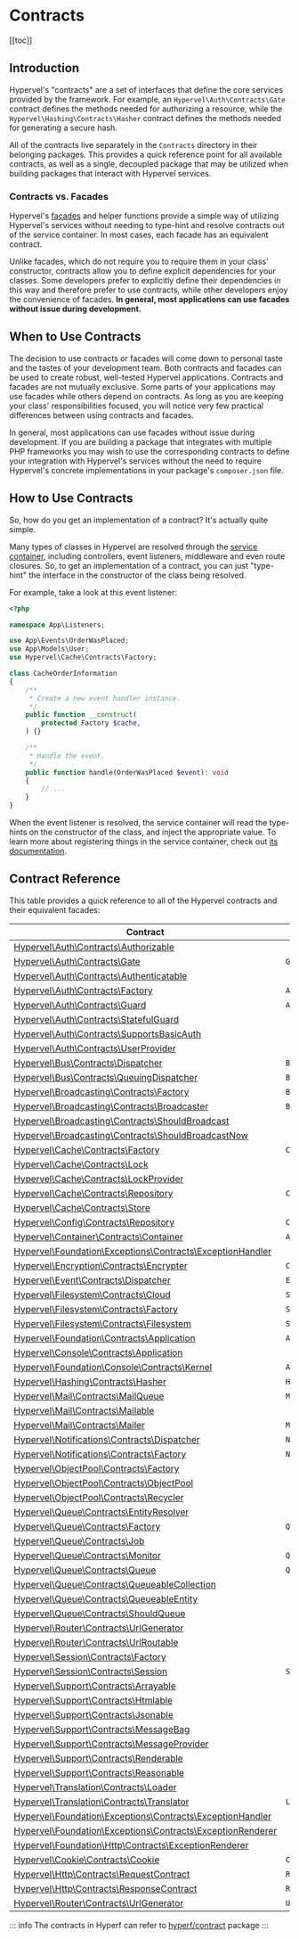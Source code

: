 # Contracts
[[toc]]

## Introduction

Hypervel's "contracts" are a set of interfaces that define the core services provided by the framework. For example, an `Hypervel\Auth\Contracts\Gate` contract defines the methods needed for authorizing a resource, while the `Hypervel\Hashing\Contracts\Hasher` contract defines the methods needed for generating a secure hash.

All of the contracts live separately in the `Contracts` directory in their belonging packages. This provides a quick reference point for all available contracts, as well as a single, decoupled package that may be utilized when building packages that interact with Hypervel services.

### Contracts vs. Facades

Hypervel's [facades](/docs/facades) and helper functions provide a simple way of utilizing Hypervel's services without needing to type-hint and resolve contracts out of the service container. In most cases, each facade has an equivalent contract.

Unlike facades, which do not require you to require them in your class' constructor, contracts allow you to define explicit dependencies for your classes. Some developers prefer to explicitly define their dependencies in this way and therefore prefer to use contracts, while other developers enjoy the convenience of facades. **In general, most applications can use facades without issue during development.**

## When to Use Contracts

The decision to use contracts or facades will come down to personal taste and the tastes of your development team. Both contracts and facades can be used to create robust, well-tested Hypervel applications. Contracts and facades are not mutually exclusive. Some parts of your applications may use facades while others depend on contracts. As long as you are keeping your class' responsibilities focused, you will notice very few practical differences between using contracts and facades.

In general, most applications can use facades without issue during development. If you are building a package that integrates with multiple PHP frameworks you may wish to use the corresponding contracts to define your integration with Hypervel's services without the need to require Hypervel's concrete implementations in your package's `composer.json` file.

## How to Use Contracts

So, how do you get an implementation of a contract? It's actually quite simple.

Many types of classes in Hypervel are resolved through the [service container](/docs/container), including controllers, event listeners, middleware and even route closures. So, to get an implementation of a contract, you can just "type-hint" the interface in the constructor of the class being resolved.

For example, take a look at this event listener:

```php
<?php

namespace App\Listeners;

use App\Events\OrderWasPlaced;
use App\Models\User;
use Hypervel\Cache\Contracts\Factory;

class CacheOrderInformation
{
    /**
     * Create a new event handler instance.
     */
    public function __construct(
        protected Factory $cache,
    ) {}

    /**
     * Handle the event.
     */
    public function handle(OrderWasPlaced $event): void
    {
        // ...
    }
}
```

When the event listener is resolved, the service container will read the type-hints on the constructor of the class, and inject the appropriate value. To learn more about registering things in the service container, check out [its documentation](/docs/container).

<a name="contract-reference"></a>
## Contract Reference

This table provides a quick reference to all of the Hypervel contracts and their equivalent facades:

| Contract                                                                                                                                               | References Facade         |
|--------------------------------------------------------------------------------------------------------------------------------------------------------|---------------------------|
| [Hypervel\Auth\Contracts\Authorizable](https://github.com/hypervel/components/blob/main/src/auth/src/Contracts/Authorizable.php)                 |  &nbsp;                   |
| [Hypervel\Auth\Contracts\Gate](https://github.com/hypervel/components/blob/main/src/auth/src/Contracts/Gate.php)                                 | `Gate`                    |
| [Hypervel\Auth\Contracts\Authenticatable](https://github.com/hypervel/components/blob/main/src/auth/src/Contracts/Authenticatable.php)                         |  &nbsp;                   |
| [Hypervel\Auth\Contracts\Factory](https://github.com/hypervel/components/blob/main/src/auth/src/Contracts/FactoryContract.php)                                         | `Auth`                    |
| [Hypervel\Auth\Contracts\Guard](https://github.com/hypervel/components/blob/main/src/auth/src/Contracts/Guard.php)                                             | `Auth::guard()`         |
| [Hypervel\Auth\Contracts\StatefulGuard](https://github.com/hypervel/components/blob/main/src/auth/src/Contracts/StatefulGuard.php)                             | &nbsp;                    |
| [Hypervel\Auth\Contracts\SupportsBasicAuth](https://github.com/hypervel/components/blob/main/src/auth/src/Contracts/SupportsBasicAuth.php)                     | &nbsp;                    |
| [Hypervel\Auth\Contracts\UserProvider](https://github.com/hypervel/components/blob/main/src/auth/src/Contracts/UserProvider.php)                               | &nbsp;                    |
| [Hypervel\Bus\Contracts\Dispatcher](https://github.com/hypervel/components/blob/main/src/bus/src/Contracts/Dispatcher.php)                               | `Bus`                    |
| [Hypervel\Bus\Contracts\QueuingDispatcher](https://github.com/hypervel/components/blob/main/src/bus/src/Contracts/QueuingDispatcher.php)                               | `Bus::dispatchToQueue()`        |
| [Hypervel\Broadcasting\Contracts\Factory](https://github.com/hypervel/components/blob/main/src/broadcasting/src/Contracts/Factory.php)                               | `Broadcast`                  |
| [Hypervel\Broadcasting\Contracts\Broadcaster](https://github.com/hypervel/components/blob/main/src/broadcasting/src/Contracts/Broadcaster.php)                               | `Broadcast::connection()`           |
| [Hypervel\Broadcasting\Contracts\ShouldBroadcast](https://github.com/hypervel/components/blob/main/src/broadcasting/src/Contracts/ShouldBroadcast.php)                               | &nbsp;                    |
| [Hypervel\Broadcasting\Contracts\ShouldBroadcastNow](https://github.com/hypervel/components/blob/main/src/broadcasting/src/Contracts/ShouldBroadcastNow.php)                               | &nbsp;                    |
| [Hypervel\Cache\Contracts\Factory](https://github.com/hypervel/components/blob/main/src/cache/src/Contracts/Factory.php)                                       | `Cache`                   |
| [Hypervel\Cache\Contracts\Lock](https://github.com/hypervel/components/blob/main/src/cache/src/Contracts/Lock.php)                                             | &nbsp;                    |
| [Hypervel\Cache\Contracts\LockProvider](https://github.com/hypervel/components/blob/main/src/cache/src/Contracts/LockProvider.php)                             | &nbsp;                    |
| [Hypervel\Cache\Contracts\Repository](https://github.com/hypervel/components/blob/main/src/cache/src/Contracts/Repository.php)                                 | `Cache::driver()`         |
| [Hypervel\Cache\Contracts\Store](https://github.com/hypervel/components/blob/main/src/cache/src/Contracts/Store.php)                                           | &nbsp;                    |
| [Hypervel\Config\Contracts\Repository](https://github.com/hypervel/components/blob/main/src/config/src/Contracts/Repository.php)                               | `Config`                  |
| [Hypervel\Container\Contracts\Container](https://github.com/hypervel/components/blob/main/src/container/src/Contracts/Container.php)                               | `App`                  |
| [Hypervel\Foundation\Exceptions\Contracts\ExceptionHandler](https://github.com/hypervel/components/blob/main/src/foundation/src/Exceptions/Contracts/ExceptionHandler.php)                               | &nbsp;                  |
| [Hypervel\Encryption\Contracts\Encrypter](https://github.com/hypervel/components/blob/main/src/encryption/src/Contracts/ReposEncrypteritory.php)                               | `Crypt`                  |
| [Hypervel\Event\Contracts\Dispatcher](https://github.com/hypervel/components/blob/main/src/event/src/Contracts/Dispatcher.php)                               | `Event`                  |
| [Hypervel\Filesystem\Contracts\Cloud](https://github.com/hypervel/components/blob/main/src/filesystem/src/Contracts/Cloud.php)                           | `Storage::cloud()`                    |
| [Hypervel\Filesystem\Contracts\Factory](https://github.com/hypervel/components/blob/main/src/filesystem/src/Contracts/Factory.php)                           | `Storage`                    |
| [Hypervel\Filesystem\Contracts\Filesystem](https://github.com/hypervel/components/blob/main/src/filesystem/src/Contracts/Filesystem.php)                           | `Storage::disk()`                    |
| [Hypervel\Foundation\Contracts\Application](https://github.com/hypervel/components/blob/main/src/foundation/src/Contracts/Application.php)                           | `App`                    |
| [Hypervel\Console\Contracts\Application](https://github.com/hypervel/components/blob/main/src/foundation/src/Console/Contracts/Application.php)                           | &nbsp;                    |
| [Hypervel\Foundation\Console\Contracts\Kernel](https://github.com/hypervel/components/blob/main/src/foundation/src/Console/Contracts/Kernel.php)                           | `Artisan`                    |
| [Hypervel\Hashing\Contracts\Hasher](https://github.com/hypervel/components/blob/main/src/hashing/src/Contracts/Hasher.php)                           | `Hash`                    |
| [Hypervel\Mail\Contracts\MailQueue](https://github.com/hypervel/components/blob/main/src/mail/src/Contracts/MailQueue.php)                           | `Mail::queue()`                    |
| [Hypervel\Mail\Contracts\Mailable](https://github.com/hypervel/components/blob/main/src/mail/src/Contracts/Mailable.php)                           | &nbsp;                    |
| [Hypervel\Mail\Contracts\Mailer](https://github.com/hypervel/components/blob/main/src/mail/src/Contracts/Mailer.php)                           | `Mail`                    |
| [Hypervel\Notifications\Contracts\Dispatcher](https://github.com/hypervel/components/blob/main/src/notifications/src/Contracts/Dispatcher.php)                           | `Notification`                    |
| [Hypervel\Notifications\Contracts\Factory](https://github.com/hypervel/components/blob/main/src/notifications/src/Contracts/Factory.php)                           | `Notification`                    |
| [Hypervel\ObjectPool\Contracts\Factory](https://github.com/hypervel/components/blob/main/src/object-pool/src/Contracts/Factory.php)                           | &nbsp;                    |
| [Hypervel\ObjectPool\Contracts\ObjectPool](https://github.com/hypervel/components/blob/main/src/object-pool/src/Contracts/ObjectPool.php)                           | &nbsp;                    |
| [Hypervel\ObjectPool\Contracts\Recycler](https://github.com/hypervel/components/blob/main/src/object-pool/src/Contracts/Recycler.php)                           | &nbsp;                    |
| [Hypervel\Queue\Contracts\EntityResolver](https://github.com/hypervel/components/blob/main/src/queue/src/Contracts/EntityResolver.php)                           | &nbsp;                    |
| [Hypervel\Queue\Contracts\Factory](https://github.com/hypervel/components/blob/main/src/queue/src/Contracts/Factory.php)                           | `Queue`                    |
| [Hypervel\Queue\Contracts\Job](https://github.com/hypervel/components/blob/main/src/queue/src/Contracts/Job.php)                           | &nbsp;                    |
| [Hypervel\Queue\Contracts\Monitor](https://github.com/hypervel/components/blob/main/src/queue/src/Contracts/Factory.php)                           | `Queue`                    |
| [Hypervel\Queue\Contracts\Queue](https://github.com/hypervel/components/blob/main/src/queue/src/Contracts/Queue.php)                           | `Queue::connection()`                    |
| [Hypervel\Queue\Contracts\QueueableCollection](https://github.com/hypervel/components/blob/main/src/queue/src/Contracts/QueueableCollection.php)                           | &nbsp;                    |
| [Hypervel\Queue\Contracts\QueueableEntity](https://github.com/hypervel/components/blob/main/src/queue/src/Contracts/QueueableEntity.php)                           | &nbsp;                    |
| [Hypervel\Queue\Contracts\ShouldQueue](https://github.com/hypervel/components/blob/main/src/queue/src/Contracts/ShouldQueue.php)                           | &nbsp;                    |
| [Hypervel\Router\Contracts\UrlGenerator](https://github.com/hypervel/components/blob/main/src/router/contracts/UrlGenerator.php)                           | &nbsp;                    |
| [Hypervel\Router\Contracts\UrlRoutable](https://github.com/hypervel/components/blob/main/src/router/contracts/UrlRoutable.php)                           | &nbsp;                    |
| [Hypervel\Session\Contracts\Factory](https://github.com/hypervel/components/blob/main/src/session/contracts/Factory.php)                           | &nbsp;                    |
| [Hypervel\Session\Contracts\Session](https://github.com/hypervel/components/blob/main/src/session/contracts/Session.php)                           | `Session::store()`                    |
| [Hypervel\Support\Contracts\Arrayable](https://github.com/hypervel/components/blob/main/src/support/contracts/Arrayable.php)                           | &nbsp;                    |
| [Hypervel\Support\Contracts\Htmlable](https://github.com/hypervel/components/blob/main/src/support/contracts/Htmlable.php)                           | &nbsp;                    |
| [Hypervel\Support\Contracts\Jsonable](https://github.com/hypervel/components/blob/main/src/support/contracts/Jsonable.php)                           | &nbsp;                    |
| [Hypervel\Support\Contracts\MessageBag](https://github.com/hypervel/components/blob/main/src/support/contracts/MessageBag.php)                           | &nbsp;                    |
| [Hypervel\Support\Contracts\MessageProvider](https://github.com/hypervel/components/blob/main/src/support/contracts/MessageProvider.php)                           | &nbsp;                    |
| [Hypervel\Support\Contracts\Renderable](https://github.com/hypervel/components/blob/main/src/support/contracts/Renderable.php)                           | &nbsp;                    |
| [Hypervel\Support\Contracts\Reasonable](https://github.com/hypervel/components/blob/main/src/support/contracts/Reasonable.php)                           | &nbsp;                    |
| [Hypervel\Translation\Contracts\Loader](https://github.com/hypervel/components/blob/main/src/translation/contracts/Loader.php)                           | &nbsp;                    |
| [Hypervel\Translation\Contracts\Translator](https://github.com/hypervel/components/blob/main/src/translation/contracts/Translator.php)                           | `Lang`                    |
| [Hypervel\Foundation\Exceptions\Contracts\ExceptionHandler](https://github.com/hypervel/components/blob/main/src/foundation/src/Exceptions/Contracts/ExceptionHandler.php)                           | &nbsp;                    |
| [Hypervel\Foundation\Exceptions\Contracts\ExceptionRenderer](https://github.com/hypervel/components/blob/main/src/foundation/src/Exceptions/Contracts/ExceptionRenderer.php)                           | &nbsp;                    |
| [Hypervel\Foundation\Http\Contracts\ExceptionRenderer](https://github.com/hypervel/components/blob/main/src/foundation/src/Http/Contracts/MiddlewareContract.php)                           | &nbsp;                    |
| [Hypervel\Cookie\Contracts\Cookie](https://github.com/hypervel/components/blob/main/src/cookie/src/Contracts/Cookie.php)                                     | `Cookie`                  |
| [Hypervel\Http\Contracts\RequestContract](https://github.com/hypervel/components/blob/main/src/http/src/Contracts/RequestContract.php)                                           | `Request`                    |
| [Hypervel\Http\Contracts\ResponseContract](https://github.com/hypervel/components/blob/main/src/http/src/Contracts/ResponseContract.php)                                           | `Response`                    |
| [Hypervel\Router\Contracts\UrlGenerator](https://github.com/hypervel/components/blob/main/src/router/src/Contracts/UrlGenerator.php)                         | `URL`                     |

::: info
The contracts in Hyperf can refer to [hyperf/contract](https://github.com/hyperf/hyperf/tree/master/src/contract/src) package
:::